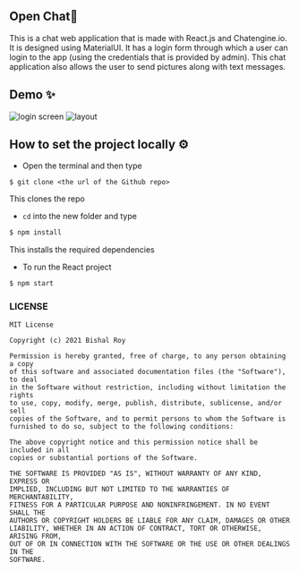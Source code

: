 <h2>Open Chat💭</h2>
This is a chat web application that is made with React.js and Chatengine.io. It is designed using MaterialUI. It has a login form through which a user can login to the app (using the credentials that is provided by admin). This chat application also allows the user to send pictures along with text messages.
<br>


<h2>Demo ✨</h2>

![login screen](https://user-images.githubusercontent.com/56751927/123795303-82590980-d901-11eb-93fb-95f2a3d74fa7.png)
![layout](https://user-images.githubusercontent.com/56751927/123795310-8422cd00-d901-11eb-9a8f-90d4f8145d31.png)




<h2>How to set the project locally ⚙</h2>

* Open the terminal and then type 
 ```
 $ git clone <the url of the Github repo>
 ```
This clones the repo


* ``cd`` into the new folder and type
```sh
$ npm install
```
This installs the required dependencies

    
* To run the React project 
 ```sh
 $ npm start
 ```
  

                          
### LICENSE 
```
MIT License

Copyright (c) 2021 Bishal Roy

Permission is hereby granted, free of charge, to any person obtaining a copy
of this software and associated documentation files (the "Software"), to deal
in the Software without restriction, including without limitation the rights
to use, copy, modify, merge, publish, distribute, sublicense, and/or sell
copies of the Software, and to permit persons to whom the Software is
furnished to do so, subject to the following conditions:

The above copyright notice and this permission notice shall be included in all
copies or substantial portions of the Software.

THE SOFTWARE IS PROVIDED "AS IS", WITHOUT WARRANTY OF ANY KIND, EXPRESS OR
IMPLIED, INCLUDING BUT NOT LIMITED TO THE WARRANTIES OF MERCHANTABILITY,
FITNESS FOR A PARTICULAR PURPOSE AND NONINFRINGEMENT. IN NO EVENT SHALL THE
AUTHORS OR COPYRIGHT HOLDERS BE LIABLE FOR ANY CLAIM, DAMAGES OR OTHER
LIABILITY, WHETHER IN AN ACTION OF CONTRACT, TORT OR OTHERWISE, ARISING FROM,
OUT OF OR IN CONNECTION WITH THE SOFTWARE OR THE USE OR OTHER DEALINGS IN THE
SOFTWARE.
```

